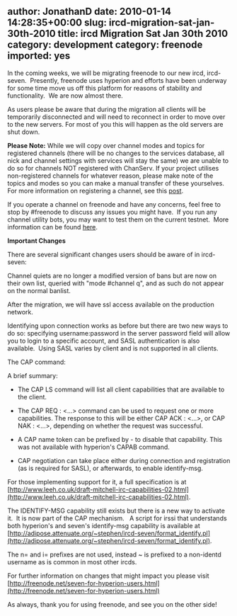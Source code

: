 author: JonathanD
date: 2010-01-14 14:28:35+00:00
slug: ircd-migration-sat-jan-30th-2010
title: ircd Migration Sat Jan 30th 2010
category: development
category: freenode
imported: yes
---
In the coming weeks, we will be migrating freenode to our new ircd, ircd-seven.  Presently, freenode uses hyperion and efforts have been underway for some time move us off this platform for reasons of stability and functionality.  We are now almost there.

As users please be aware that during the migration all clients will be temporarily disconnected and will need to reconnect in order to move over to the new servers. For most of you this will happen as the old servers are shut down.

**Please Note:** While we will copy over channel modes and topics for registered channels (there will be no changes to the services database, all nick and channel settings with services will stay the same) we are unable to do so for channels NOT registered with ChanServ. If your project utilises non-registered channels for whatever reason, please make note of the topics and modes so you can make a manual transfer of these yourselves. For more information on registering a channel, see this [post](news/2008-04-22-registering-a-channel-on-freenode).

If you operate a channel on freenode and have any concerns, feel free to stop by #freenode to discuss any issues you might have.  If you run any channel utility bots, you may want to test them on the current testnet.  More information can be found [here](news/2009-11-09-testing-the-nets).

**Important Changes**

There are several significant changes users should be aware of in ircd-seven:

Channel quiets are no longer a modified version of bans but are now on their own list, queried with "mode #channel q", and as such do not appear on the normal banlist.

After the migration, we will have ssl access available on the production network.

Identifying upon connection works as before but there are two new ways to do so: specifying username:password in the server password field will allow you to login to a specific account, and SASL authentication is also available.  Using SASL varies by client and is not supported in all clients.

The CAP command:

A brief summary:




  * The CAP LS command will list all client capabilities that are available to the client.


  * The CAP REQ :<cap1> <cap2> <...> command can be used to request one or more capabilities. The response to this will be either CAP ACK :<cap> <...>, or CAP NAK :<cap> <...>, depending on whether the request was successful.


  * A CAP name token can be prefixed by - to disable that capability. This was not available with hyperion's CAPAB command.


  * CAP negotiation can take place either during connection and registration (as is required for SASL), or afterwards, to enable identify-msg.


For those implementing support for it, a full specification is at [http://www.leeh.co.uk/draft-mitchell-irc-capabilities-02.html](http://www.leeh.co.uk/draft-mitchell-irc-capabilities-02.html).

The IDENTIFY-MSG capability still exists but there is a new way to activate it.  It is now part of the CAP mechanism.   A script for irssi that understands both hyperion's and seven's identify-msg capability is available at [http://adipose.attenuate.org/~stephen/ircd-seven/format_identify.pl](http://adipose.attenuate.org/~stephen/ircd-seven/format_identify.pl).

The n= and i= prefixes are not used, instead ~ is prefixed to a non-identd username as is common in most other ircds.

For further information on changes that might impact you please visit [http://freenode.net/seven-for-hyperion-users.html](http://freenode.net/seven-for-hyperion-users.html)

As always, thank you for using freenode, and see you on the other side!
